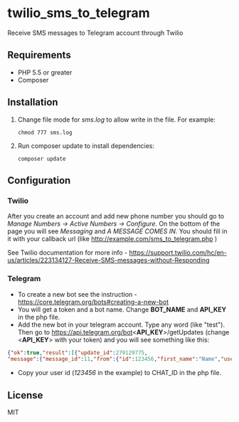 # twilio_sms_to_telegram

Receive SMS messages to Telegram account through Twilio

## Requirements
  - PHP 5.5 or greater
  - Composer

## Installation
1. Change file mode for *sms.log* to allow write in the file. For example:
    ```
    chmod 777 sms.log
    ```
2. Run composer update to install dependencies:
    ```
    composer update
    ```
## Configuration

### Twilio
After you create an account and add new phone number you should go to *Manage Numbers -> Active Numbers -> Configure*. On the bottom of the page you will see *Messaging* and *A MESSAGE COMES IN*. You should fill in it with your callback url (like http://example.com/sms_to_telegram.php )

See Twilio documentation for more info - https://support.twilio.com/hc/en-us/articles/223134127-Receive-SMS-messages-without-Responding

### Telegram
  - To create a new bot see the instruction - https://core.telegram.org/bots#creating-a-new-bot
  - You will get a token and a bot name. Change **BOT_NAME** and **API_KEY** in the php file.
  - Add the new bot in your telegram account. Type any word (like "test"). Then go to https://api.telegram.org/bot<**API_KEY**>/getUpdates (change <**API_KEY**> with your token) and you will see something like this:
  ```json
  {"ok":true,"result":[{"update_id":279129775,
"message":{"message_id":11,"from":{"id":123456,"first_name":"Name","username":"username"},"date":1487955282,"text":"1"}}]}
  ```
  - Copy your user id (*123456* in the example) to CHAT_ID in the php file.

License
----

MIT